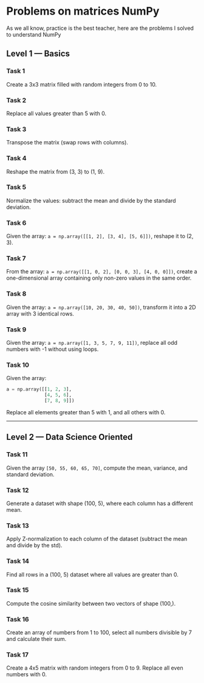 # Problems on matrices NumPy
As we all know, practice is the best teacher, here are the problems I solved to understand NumPy


## Level 1 — Basics

### Task 1
Create a 3x3 matrix filled with random integers from 0 to 10.

### Task 2
Replace all values greater than 5 with 0.

### Task 3
Transpose the matrix (swap rows with columns).

### Task 4
Reshape the matrix from (3, 3) to (1, 9).

### Task 5
Normalize the values: subtract the mean and divide by the standard deviation.

### Task 6
Given the array: `a = np.array([[1, 2], [3, 4], [5, 6]])`, reshape it to (2, 3).

### Task 7
From the array: `a = np.array([[1, 0, 2], [0, 0, 3], [4, 0, 0]])`, create a one-dimensional array containing only non-zero values in the same order.

### Task 8
Given the array: `a = np.array([10, 20, 30, 40, 50])`, transform it into a 2D array with 3 identical rows.

### Task 9
Given the array: `a = np.array([1, 3, 5, 7, 9, 11])`, replace all odd numbers with -1 without using loops.

### Task 10
Given the array:
```python
a = np.array([[1, 2, 3],
              [4, 5, 6],
              [7, 8, 9]])
```
Replace all elements greater than 5 with 1, and all others with 0.

---

## Level 2 — Data Science Oriented

### Task 11
Given the array `[50, 55, 60, 65, 70]`, compute the mean, variance, and standard deviation.

### Task 12
Generate a dataset with shape (100, 5), where each column has a different mean.

### Task 13
Apply Z-normalization to each column of the dataset (subtract the mean and divide by the std).

### Task 14
Find all rows in a (100, 5) dataset where all values are greater than 0.

### Task 15
Compute the cosine similarity between two vectors of shape (100,).

### Task 16
Create an array of numbers from 1 to 100, select all numbers divisible by 7 and calculate their sum.

### Task 17
Create a 4x5 matrix with random integers from 0 to 9. Replace all even numbers with 0.
